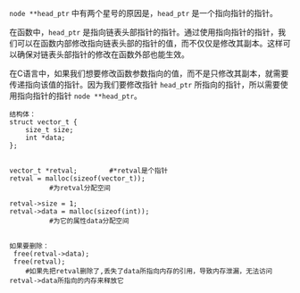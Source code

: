 `node **head_ptr` 中有两个星号的原因是，`head_ptr` 是一个指向指针的指针。

在函数中，`head_ptr` 是指向链表头部指针的指针。通过使用指向指针的指针，我们可以在函数内部修改指向链表头部的指针的值，而不仅仅是修改其副本。这样可以确保对链表头部指针的修改在函数外部也能生效。

在C语言中，如果我们想要修改函数参数指向的值，而不是只修改其副本，就需要传递指向该值的指针。因为我们要修改指针 `head_ptr` 所指向的指针，所以需要使用指向指针的指针 `node **head_ptr`。

 

```
结构体：
struct vector_t {
    size_t size;
    int *data;
};


vector_t *retval;        #*retval是个指针
retval = malloc(sizeof(vector_t));
          #为retval分配空间

retval->size = 1;
retval->data = malloc(sizeof(int));
		  #为它的属性data分配空间
		
        
如果要删除：
 free(retval->data);
 free(retval);
	#如果先把retval删除了,丢失了data所指向内存的引用，导致内存泄漏，无法访问retval->data所指向的内存来释放它
```

